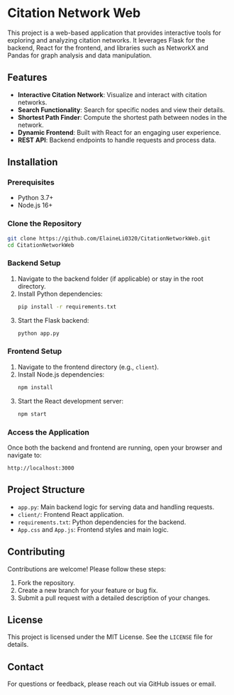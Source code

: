 # Citation Network Web

This project is a web-based application that provides interactive tools for exploring and analyzing citation networks. It leverages Flask for the backend, React for the frontend, and libraries such as NetworkX and Pandas for graph analysis and data manipulation.

## Features
- **Interactive Citation Network**: Visualize and interact with citation networks.
- **Search Functionality**: Search for specific nodes and view their details.
- **Shortest Path Finder**: Compute the shortest path between nodes in the network.
- **Dynamic Frontend**: Built with React for an engaging user experience.
- **REST API**: Backend endpoints to handle requests and process data.

## Installation

### Prerequisites
- Python 3.7+
- Node.js 16+

### Clone the Repository
```bash
git clone https://github.com/ElaineLi0320/CitationNetworkWeb.git
cd CitationNetworkWeb
```

### Backend Setup
1. Navigate to the backend folder (if applicable) or stay in the root directory.
2. Install Python dependencies:
   ```bash
   pip install -r requirements.txt
   ```
3. Start the Flask backend:
   ```bash
   python app.py
   ```

### Frontend Setup
1. Navigate to the frontend directory (e.g., `client`).
2. Install Node.js dependencies:
   ```bash
   npm install
   ```
3. Start the React development server:
   ```bash
   npm start
   ```

### Access the Application
Once both the backend and frontend are running, open your browser and navigate to:
```
http://localhost:3000
```

## Project Structure
- `app.py`: Main backend logic for serving data and handling requests.
- `client/`: Frontend React application.
- `requirements.txt`: Python dependencies for the backend.
- `App.css` and `App.js`: Frontend styles and main logic.

## Contributing
Contributions are welcome! Please follow these steps:
1. Fork the repository.
2. Create a new branch for your feature or bug fix.
3. Submit a pull request with a detailed description of your changes.

## License
This project is licensed under the MIT License. See the `LICENSE` file for details.

## Contact
For questions or feedback, please reach out via GitHub issues or email.

